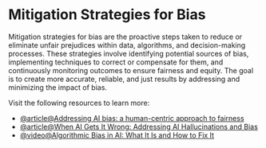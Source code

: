 # Mitigation Strategies for Bias

Mitigation strategies for bias are the proactive steps taken to reduce or eliminate unfair prejudices within data, algorithms, and decision-making processes. These strategies involve identifying potential sources of bias, implementing techniques to correct or compensate for them, and continuously monitoring outcomes to ensure fairness and equity. The goal is to create more accurate, reliable, and just results by addressing and minimizing the impact of bias.

Visit the following resources to learn more:

- [@article@Addressing AI bias: a human-centric approach to fairness](https://www.ey.com/en_us/insights/emerging-technologies/addressing-ai-bias-a-human-centric-approach-to-fairness)
- [@article@When AI Gets It Wrong: Addressing AI Hallucinations and Bias](https://mitsloanedtech.mit.edu/ai/basics/addressing-ai-hallucinations-and-bias/)
- [@video@Algorithmic Bias in AI: What It Is and How to Fix It](https://www.youtube.com/watch?v=og67qeTZPYs)